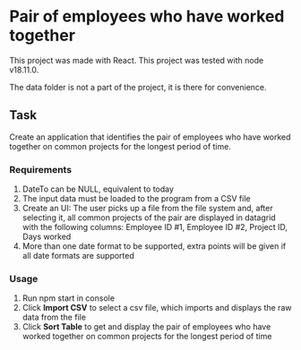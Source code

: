 # Pair of employees who have worked together

This project was made with React.
This project was tested with node v18.11.0.

The data folder is not a part of the project, it is there for convenience.

## Task

Create an application that identifies the pair of employees who have worked
together on common projects for the longest period of time.

### Requirements

1. DateTo can be NULL, equivalent to today
2. The input data must be loaded to the program from a CSV file
3. Create an UI:
   The user picks up a file from the file system and, after selecting it, all common
   projects of the pair are displayed in datagrid with the following columns:
   Employee ID #1, Employee ID #2, Project ID, Days worked
4. More than one date format to be supported, extra points will be given if all date formats
   are supported

### Usage

1. Run npm start in console
2. Click **Import CSV** to select a csv file, which imports and displays the raw data from the file
3. Click **Sort Table** to get and display the pair of employees who have worked
   together on common projects for the longest period of time
